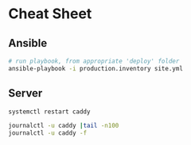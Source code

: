 Cheat Sheet
===========

Ansible
-------

```sh
# run playbook, from appropriate 'deploy' folder
ansible-playbook -i production.inventory site.yml
```

Server
------

```sh
systemctl restart caddy

journalctl -u caddy |tail -n100
journalctl -u caddy -f
```
